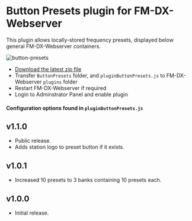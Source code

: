 # Button Presets plugin for FM-DX-Webserver

This plugin allows locally-stored frequency presets, displayed below general FM-DX-Webserver containers.

![button-presets](https://github.com/user-attachments/assets/999726ed-db94-456a-9f53-2620085ca518)

* [Download the latest zip file](https://github.com/AmateurAudioDude/FM-DX-Webserver-Plugin-Button-Presets/archive/refs/heads/main.zip)
* Transfer `ButtonPresets` folder, and `pluginButtonPresets.js` to FM-DX-Webserver `plugins` folder
* Restart FM-DX-Webserver if required
* Login to Adminstrator Panel and enable plugin

#### Configuration options found in `pluginButtonPresets.js`

v1.1.0
------
* Public release.
* Adds station logo to preset button if it exists.

v1.0.1
------
* Increased 10 presets to 3 banks containing 10 presets each.

v1.0.0
------
* Initial release.
